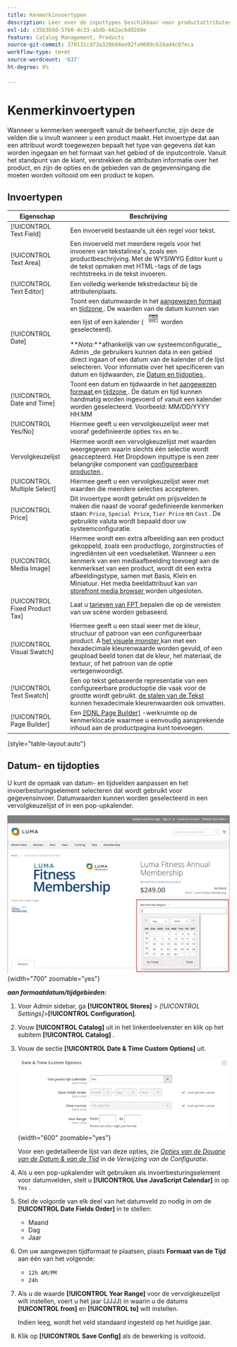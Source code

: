 ```yaml
---
title: Kenmerkinvoertypen
description: Leer over de inputtypes beschikbaar voor productattributen, die het type van gegevens bepalen die kunnen worden ingegaan en het formaat van het gebied of de inputcontrole.
exl-id: c35b3b9d-57b0-4c33-abdb-662ac6d0260e
feature: Catalog Management, Products
source-git-commit: 370131cd73a320b04ee92fa9609cb24ad4c07eca
workflow-type: tm+mt
source-wordcount: '637'
ht-degree: 0%

---
```


# Kenmerkinvoertypen

Wanneer u kenmerken weergeeft vanuit de beheerfunctie, zijn deze de velden die u invult wanneer u een product maakt. Het invoertype dat aan een attribuut wordt toegewezen bepaalt het type van gegevens dat kan worden ingegaan en het formaat van het gebied of de inputcontrole. Vanuit het standpunt van de klant, verstrekken de attributen informatie over het product, en zijn de opties en de gebieden van de gegevensingang die moeten worden voltooid om een product te kopen.

## Invoertypen

| Eigenschap | Beschrijving |
|--- |--- |
| [!UICONTROL Text Field] | Een invoerveld bestaande uit één regel voor tekst. |
| [!UICONTROL Text Area] | Een invoerveld met meerdere regels voor het invoeren van tekstalinea&#39;s, zoals een productbeschrijving. Met de WYSIWYG Editor kunt u de tekst opmaken met HTML-tags of de tags rechtstreeks in de tekst invoeren. |
| [!UICONTROL Text Editor] | Een volledig werkende tekstredacteur bij de attributenplaats. |
| [!UICONTROL Date] | Toont een datumwaarde in het [ aangewezen formaat ](#date-and-time-options) en [ tijdzone ](../getting-started/store-details.md#locale-options). De waarden van de datum kunnen van een lijst of een kalender ( ![ pictogram van de Kalender ](../assets/icon-calendar.png) worden geselecteerd). <br/><br/>**_Nota:_**afhankelijk van uw systeemconfiguratie,_ Admin _de gebruikers kunnen data in een gebied direct ingaan of een datum van de kalender of de lijst selecteren. Voor informatie over het specificeren van datum en tijdwaarden, zie [ Datum en tijdopties ](#date-and-time-options). |
| [!UICONTROL Date and Time] | Toont een datum en tijdwaarde in het [ aangewezen formaat ](#date-and-time-options) en [ tijdzone ](../getting-started/store-details.md#locale-options). De datum en tijd kunnen handmatig worden ingevoerd of vanuit een kalender worden geselecteerd. Voorbeeld: MM/DD/YYYY HH:MM |
| [!UICONTROL Yes/No] | Hiermee geeft u een vervolgkeuzelijst weer met vooraf gedefinieerde opties `Yes` en `No` . |
| Vervolgkeuzelijst | Hiermee wordt een vervolgkeuzelijst met waarden weergegeven waarin slechts één selectie wordt geaccepteerd. Het Dropdown inputtype is een zeer belangrijke component van [ configureerbare producten ](../catalog/product-create-configurable.md). |
| [!UICONTROL Multiple Select] | Hiermee geeft u een vervolgkeuzelijst weer met waarden die meerdere selecties accepteren. |
| [!UICONTROL Price] | Dit invoertype wordt gebruikt om prijsvelden te maken die naast de vooraf gedefinieerde kenmerken staan: `Price`, `Special Price`, `Tier Price` en `Cost` . De gebruikte valuta wordt bepaald door uw systeemconfiguratie. |
| [!UICONTROL Media Image] | Hiermee wordt een extra afbeelding aan een product gekoppeld, zoals een productlogo, zorginstructies of ingrediënten uit een voedseletiket. Wanneer u een kenmerk van een mediaafbeelding toevoegt aan de kenmerkset van een product, wordt dit een extra afbeeldingstype, samen met Basis, Klein en Miniatuur. Het media beeldattribuut kan van [ storefront media browser ](catalog-images-video.md#storefront-media-browser) worden uitgesloten. |
| [!UICONTROL Fixed Product Tax] | Laat u [ tarieven van FPT ](../stores-purchase/fixed-product-tax.md) bepalen die op de vereisten van uw scène worden gebaseerd. |
| [!UICONTROL Visual Swatch] | Hiermee geeft u een staal weer met de kleur, structuur of patroon van een configureerbaar product. A [ het visuele monster ](swatches.md) kan met een hexadecimale kleurenwaarde worden gevuld, of een geupload beeld tonen dat de kleur, het materiaal, de textuur, of het patroon van de optie vertegenwoordigt. |
| [!UICONTROL Text Swatch] | Een op tekst gebaseerde representatie van een configureerbare productoptie die vaak voor de grootte wordt gebruikt. [ de stalen van de Tekst ](swatches.md) kunnen hexadecimale kleurenwaarden ook omvatten. |
| [!UICONTROL Page Builder] | Een [[!DNL Page Builder]](../page-builder/workspace.md) -werkruimte op de kenmerklocatie waarmee u eenvoudig aansprekende inhoud aan de productpagina kunt toevoegen. |

{style="table-layout:auto"}

## Datum- en tijdopties

U kunt de opmaak van datum- en tijdvelden aanpassen en het invoerbesturingselement selecteren dat wordt gebruikt voor gegevensinvoer. Datumwaarden kunnen worden geselecteerd in een vervolgkeuzelijst of in een pop-upkalender.

![ Voorbeeld - storefront popup kalender ](./assets/storefront-popup-calendar.png){width="700" zoomable="yes"}

**_aan formaatdatum/tijdgebieden:_**

1. Voor _Admin_ sidebar, ga **[!UICONTROL Stores]** > _[!UICONTROL Settings]_>**[!UICONTROL Configuration]**.

1. Vouw **[!UICONTROL Catalog]** uit in het linkerdeelvenster en klik op het subitem **[!UICONTROL Catalog]** .

1. Vouw de sectie **[!UICONTROL Date & Time Custom Options]** uit.

   ![ configuratie van de Catalogus - datum en tijdopties ](../configuration-reference/catalog/assets/catalog-date-time-custom-options.png){width="600" zoomable="yes"}

   Voor een gedetailleerde lijst van deze opties, zie [_Opties van de Douane van de Datum &amp; van de Tijd_](../configuration-reference/catalog/catalog.md) in de _Verwijzing van de Configuratie_.

1. Als u een pop-upkalender wilt gebruiken als invoerbesturingselement voor datumvelden, stelt u **[!UICONTROL Use JavaScript Calendar]** in op `Yes` .

1. Stel de volgorde van elk deel van het datumveld zo nodig in om de **[!UICONTROL Date Fields Order]** in te stellen:

   - Maand
   - Dag
   - Jaar

1. Om uw aangewezen tijdformaat te plaatsen, plaats **Formaat van de Tijd** aan één van het volgende:

   - `12h AM/PM`
   - `24h`

1. Als u de waarde **[!UICONTROL Year Range]** voor de vervolgkeuzelijst wilt instellen, voert u het jaar (JJJJ) in waarin u de datums **[!UICONTROL from]** en **[!UICONTROL to]** wilt instellen.

   Indien leeg, wordt het veld standaard ingesteld op het huidige jaar.

1. Klik op **[!UICONTROL Save Config]** als de bewerking is voltooid.
